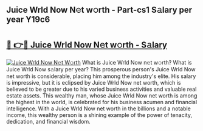 ## Juice Wrld Now N𝚎t w𝚘rth - Part-cs1 S𝚊lary per year Y19c6

# <h2><a href="http://gc11j59.nevu.top/?p=Juice+Wrld+Now">🔗 👉🔴 Juice Wrld Now N𝚎t w𝚘rth - S𝚊lary</a></h2>

[![Juice Wrld Now N𝚎t W𝚘rth](https://i.imgur.com/Oavwk0R.jpeg)](http://gc11j59.nevu.top/?p=Juice+Wrld+Now)
What is Juice Wrld Now n𝚎t w𝚘rth? What is Juice Wrld Now s𝚊lary per year?
This prosperous person's Juice Wrld Now net worth is considerable, placing him among the industry's elite. His salary is impressive, but it is eclipsed by Juice Wrld Now net worth, which is believed to be greater due to his varied business activities and valuable real estate assets. This wealthy man, whose Juice Wrld Now net worth is among the highest in the world, is celebrated for his business acumen and financial intelligence. With a Juice Wrld Now net worth in the billions and a notable income, this wealthy person is a shining example of the power of tenacity, dedication, and financial wisdom.
